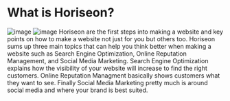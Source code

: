 # What is Horiseon?
![image](https://github.com/nofox1/Module-challenge-one/assets/136627240/3c8e4131-7212-464f-b159-df848141ee4f)
![image](https://github.com/nofox1/Module-challenge-one/assets/136627240/0d5ad1d1-63b8-4b3a-84a2-af13a2d73bdc)
Horiseon are the first steps into making a website and key points on how to make a website not just for you but others too. Horiseon sums up three main topics that can help you think better when making a website such as Search Engine Optimization, Online Reputation Management, and Social Media Marketing. Search Engine Optimization explains how the visibility of your website will increase to find the right customers. Online Reputation Managment basically shows customers what they want to see. Finally Social Media Marketing pretty much is around social media and where your brand is best suited.    
